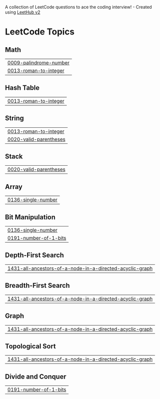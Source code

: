 A collection of LeetCode questions to ace the coding interview! - Created using [LeetHub v2](https://github.com/arunbhardwaj/LeetHub-2.0)
<!---LeetCode Topics Start-->
# LeetCode Topics
## Math
|  |
| ------- |
| [0009-palindrome-number](https://github.com/aarushjain355/Leetcode/tree/master/0009-palindrome-number) |
| [0013-roman-to-integer](https://github.com/aarushjain355/Leetcode/tree/master/0013-roman-to-integer) |
## Hash Table
|  |
| ------- |
| [0013-roman-to-integer](https://github.com/aarushjain355/Leetcode/tree/master/0013-roman-to-integer) |
## String
|  |
| ------- |
| [0013-roman-to-integer](https://github.com/aarushjain355/Leetcode/tree/master/0013-roman-to-integer) |
| [0020-valid-parentheses](https://github.com/aarushjain355/Leetcode/tree/master/0020-valid-parentheses) |
## Stack
|  |
| ------- |
| [0020-valid-parentheses](https://github.com/aarushjain355/Leetcode/tree/master/0020-valid-parentheses) |
## Array
|  |
| ------- |
| [0136-single-number](https://github.com/aarushjain355/Leetcode/tree/master/0136-single-number) |
## Bit Manipulation
|  |
| ------- |
| [0136-single-number](https://github.com/aarushjain355/Leetcode/tree/master/0136-single-number) |
| [0191-number-of-1-bits](https://github.com/aarushjain355/Leetcode/tree/master/0191-number-of-1-bits) |
## Depth-First Search
|  |
| ------- |
| [1431-all-ancestors-of-a-node-in-a-directed-acyclic-graph](https://github.com/aarushjain355/Leetcode/tree/master/1431-all-ancestors-of-a-node-in-a-directed-acyclic-graph) |
## Breadth-First Search
|  |
| ------- |
| [1431-all-ancestors-of-a-node-in-a-directed-acyclic-graph](https://github.com/aarushjain355/Leetcode/tree/master/1431-all-ancestors-of-a-node-in-a-directed-acyclic-graph) |
## Graph
|  |
| ------- |
| [1431-all-ancestors-of-a-node-in-a-directed-acyclic-graph](https://github.com/aarushjain355/Leetcode/tree/master/1431-all-ancestors-of-a-node-in-a-directed-acyclic-graph) |
## Topological Sort
|  |
| ------- |
| [1431-all-ancestors-of-a-node-in-a-directed-acyclic-graph](https://github.com/aarushjain355/Leetcode/tree/master/1431-all-ancestors-of-a-node-in-a-directed-acyclic-graph) |
## Divide and Conquer
|  |
| ------- |
| [0191-number-of-1-bits](https://github.com/aarushjain355/Leetcode/tree/master/0191-number-of-1-bits) |
<!---LeetCode Topics End-->